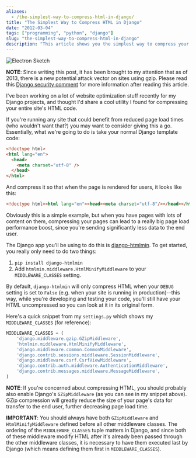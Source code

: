 ```yaml
---
aliases:
  - /the-simplest-way-to-compress-html-in-django/
title: "The Simplest Way to Compress HTML in Django"
date: "2012-03-04"
tags: ["programming", "python", "django"]
slug: "the-simplest-way-to-compress-html-in-django"
description: "This article shows you the simplest way to compress your HTML code with Django."
---
```



![Electron Sketch][]


**NOTE**: Since writing this post, it has been brought to my attention that as
of 2013, there is a new potential attack vector on sites using gzip.  Please
read this [Django security comment][] for more information after reading this
article.

I've been working on a lot of website optimization stuff recently for my Django
projects, and thought I'd share a cool utility I found for compressing your
entire site's HTML code.

If you're running any site that could benefit from reduced page load times (who
wouldn't want that?) you may want to consider giving this a go.  Essentially,
what we're going to do is take your normal Django template code:

```html
<!doctype html>
<html lang="en">
  <head>
    <meta charset="utf-8" />
  </head>
</html>
```

And compress it so that when the page is rendered for users, it looks like
this:

```html
<!doctype html><html lang="en"><head><meta charset="utf-8"/></head></html>
```

Obviously this is a simple example, but when you have pages with lots of
content on them, compressing your pages can lead to a really big page load
performance boost, since you're sending significantly less data to the end
user.

The Django app you'll be using to do this is [django-htmlmin][].  To get
started, you really only need to do two things:

1.  `pip install django-htmlmin`
2.  Add `htmlmin.middleware.HtmlMinifyMiddleware` to your `MIDDLEWARE_CLASSES`
    setting.

By default, `django-htmlmin` will only compress HTML when your `DEBUG` setting
is set to `False` (e.g. when your site is running in production)--this way,
while you're developing and testing your code, you'll still have your HTML
uncompressed so you can look at it in its original form.

Here's a quick snippet from my `settings.py` which shows my
`MIDDLEWARE_CLASSES` (for reference):

```python
MIDDLEWARE_CLASSES = (
    'django.middleware.gzip.GZipMiddleware',
    'htmlmin.middleware.HtmlMinifyMiddleware',
    'django.middleware.common.CommonMiddleware',
    'django.contrib.sessions.middleware.SessionMiddleware',
    'django.middleware.csrf.CsrfViewMiddleware',
    'django.contrib.auth.middleware.AuthenticationMiddleware',
    'django.contrib.messages.middleware.MessageMiddleware',
)
```

**NOTE**: If you're concerned about compressing HTML, you should probably also
enable Django's `GZipMiddleware` (as you can see in my snippet above).  GZip
compression will greatly reduce the size of your page's data for transfer to
the end user, further decreasing page load time.

**IMPORTANT**: You should always have both `GZipMiddleware` and
`HtmlMinifyMiddleware` defined before all other middleware classes.  The
ordering of the `MIDDLEWARE_CLASSES` tuple matters in Django, and since both of
these middleware modify HTML after it's already been passed through the other
middleware classes, it is necessary to have them executed last by Django (which
means defining them first in `MIDDLEWARE_CLASSES`).


  [Electron Sketch]: /static/images/2012/electron-sketch.png "Electron Sketch"
  [Django security comment]: https://docs.djangoproject.com/en/1.8/ref/middleware/#module-django.middleware.gzip "Django GZip Middleware"
  [django-htmlmin]: https://github.com/cobrateam/django-htmlmin "django-htmlmin"
